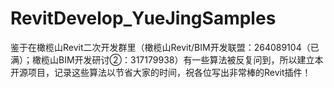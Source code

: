 # RevitDevelop_YueJingSamples
鉴于在橄榄山Revit二次开发群里（橄榄山Revit/BIM开发联盟：264089104（已满）；橄榄山BIM开发研讨②：317179938）有一些算法被反复问到，所以建立本开源项目，记录这些算法以节省大家的时间，祝各位写出非常棒的Revit插件！
